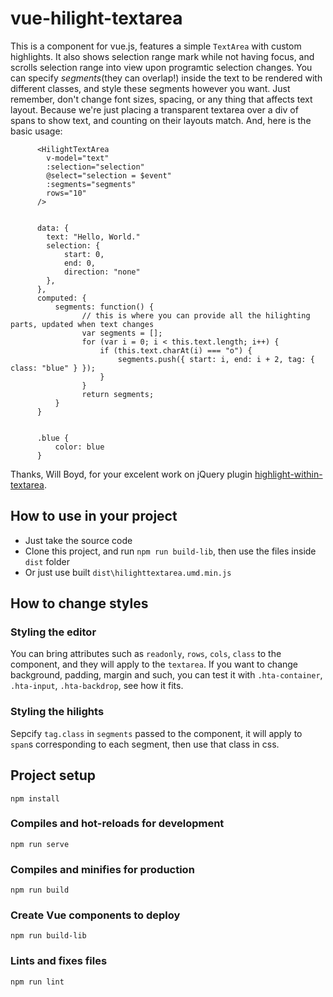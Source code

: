 # vue-hilight-textarea

This is a component for vue.js, features a simple `TextArea` with custom highlights. It also shows selection range mark while not having focus, and scrolls selection range into view upon programtic selection changes. You can specify *segments*(they can overlap!) inside the text to be rendered with different classes, and style these segments however you want. Just remember, don't change font sizes, spacing, or any thing that affects text layout. Because we're just placing a transparent textarea over a div of spans to show text, and counting on their layouts match. And, here is the basic usage:

```
      <HilightTextArea
        v-model="text"
        :selection="selection"
        @select="selection = $event"
        :segments="segments"
        rows="10"
      />


      data: {
        text: "Hello, World."
        selection: {
            start: 0,
            end: 0,
            direction: "none"
        },
      },
      computed: {
          segments: function() {
                // this is where you can provide all the hilighting parts, updated when text changes
                var segments = [];
                for (var i = 0; i < this.text.length; i++) {
                    if (this.text.charAt(i) === "o") {
                        segments.push({ start: i, end: i + 2, tag: { class: "blue" } });
                    }
                }
                return segments;
          }
      }


      .blue {
          color: blue
      }
```

Thanks, Will Boyd, for your excelent work on jQuery plugin [highlight-within-textarea](https://github.com/lonekorean/highlight-within-textarea).

## How to use in your project
* Just take the source code
* Clone this project, and run `npm run build-lib`, then use the files inside `dist` folder
* Or just use built `dist\hilighttextarea.umd.min.js`

## How to change styles

### Styling the editor
You can bring attributes such as `readonly`, `rows`, `cols`, `class` to the component, and they will apply to the `textarea`. If you want to change background, padding, margin and such, you can test it with `.hta-container`, `.hta-input`, `.hta-backdrop`, see how it fits.

### Styling the hilights
Sepcify `tag.class` in `segments` passed to the component, it will apply to `span`s corresponding to each segment, then use that class in css.

## Project setup
```
npm install
```

### Compiles and hot-reloads for development
```
npm run serve
```

### Compiles and minifies for production
```
npm run build
```

### Create Vue components to deploy
```
npm run build-lib
```

### Lints and fixes files
```
npm run lint
```
